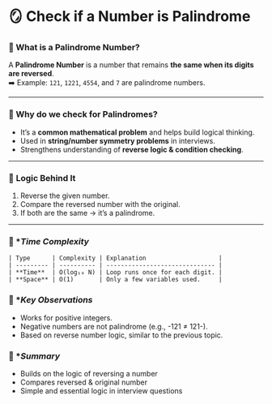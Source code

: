 # 🪞 Check if a Number is Palindrome

### 🔹 What is a Palindrome Number?
A **Palindrome Number** is a number that remains **the same when its digits are reversed**.  
➡️ Example: `121`, `1221`, `4554`, and `7` are palindrome numbers.

---

### 🔹 Why do we check for Palindromes?
- It’s a **common mathematical problem** and helps build logical thinking.  
- Used in **string/number symmetry problems** in interviews.  
- Strengthens understanding of **reverse logic & condition checking**.

---

### 🧠 **Logic Behind It**
1. Reverse the given number.
2. Compare the reversed number with the original.
3. If both are the same → it’s a palindrome.

---

### 🧩 **Time Complexity*
```
| Type      | Complexity | Explanation                    |
| --------- | ---------- | ------------------------------ |
| **Time**  | O(log₁₀ N) | Loop runs once for each digit. |
| **Space** | O(1)       | Only a few variables used.     |
```

### 🧩 **Key Observations*
- Works for positive integers.
- Negative numbers are not palindrome (e.g., -121 ≠ 121-).
- Based on reverse number logic, similar to the previous topic.

### 🧾 **Summary*
- Builds on the logic of reversing a number
- Compares reversed & original number
- Simple and essential logic in interview questions
  
